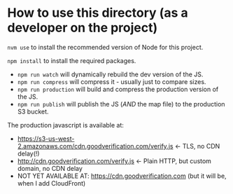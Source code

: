 # How to use this directory (as a developer on the project)

`nvm use` to install the recommended version of Node for this project.

`npm install` to install the required packages.

- `npm run watch` will dynamically rebuild the dev version of the JS.
- `npm run compress` will compress it - usually just to compare sizes.
- `npm run production` will build and compress the production version of the JS.
- `npm run publish` will publish the JS (*AND* the map file) to the production S3 bucket.

The production javascript is available at:

- https://s3-us-west-2.amazonaws.com/cdn.goodverification.com/verify.js <- TLS, no CDN delay(!)
- http://cdn.goodverification.com/verify.js <- Plain HTTP, but custom domain, no CDN delay
- NOT YET AVAILABLE AT: https://cdn.goodverification.com (but it will be, when I add CloudFront)
